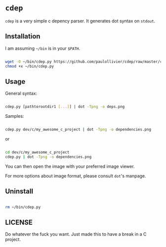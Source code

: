 # `cdep`

`cdep` is a very simple c depency parser. It generates dot syntax on `stdout`.

## Installation

I am assuming `~/bin` is in your `$PATH`.


```sh

wget -O ~/bin/cdep.py https://github.com/paulollivier/cdep/raw/master/cdep.py
chmod +x ~/bin/cdep.py
```

## Usage

General syntax:

```sh

cdep.py [pathtorootdir1 [...]] | dot -Tpng -o deps.png
```

Samples:

```sh

cdep.py dev/c/my_awesome_c_project | dot -Tpng -o dependencies.png
```

or

```sh

cd dev/c/my_awesome_c_project
cdep.py | dot -Tpng -o dependencies.png
```

You can then open the image with your preferred image viewer.

For more options about image format, please consult `dot`'s manpage.

## Uninstall

```sh

rm ~/bin/cdep.py
```

## LICENSE

Do whatever the fuck you want. Just made this to have a break in a C project.
